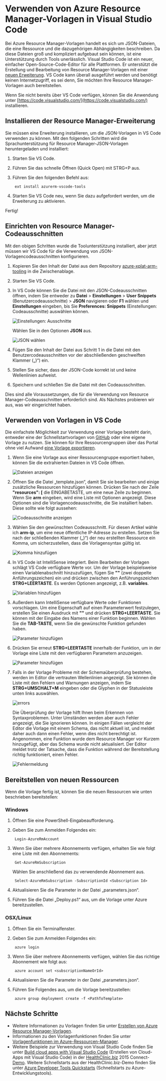 <properties
   pageTitle="Verwenden von VS Code mit Resource Manager-Vorlagen | Microsoft Azure"
   description="Es wird beschrieben, wie Sie Visual Studio Code einrichten, um Azure Resource Manager-Vorlagen zu erstellen."
   services="azure-resource-manager"
   documentationCenter="na"
   authors="cmatskas"
   manager="timlt"
   editor="tysonn"/>

<tags
   ms.service="azure-resource-manager"
   ms.devlang="na"
   ms.topic="get-started-article"
   ms.tgt_pltfrm="na"
   ms.workload="na"
   ms.date="09/26/2016"
   ms.author="chmatsk;tomfitz"/>

# Verwenden von Azure Resource Manager-Vorlagen in Visual Studio Code

Bei Azure Resource Manager-Vorlagen handelt es sich um JSON-Dateien, die eine Ressource und die dazugehörigen Abhängigkeiten beschreiben. Da diese Dateien groß und kompliziert aufgebaut sein können, ist eine Unterstützung durch Tools unerlässlich. Visual Studio Code ist ein neuer, einfacher Open-Source-Code-Editor für alle Plattformen. Er unterstützt die Erstellung und Bearbeitung von Resource Manager-Vorlagen mit einer [neuen Erweiterung](https://marketplace.visualstudio.com/items?itemName=msazurermtools.azurerm-vscode-tools). VS Code kann überall ausgeführt werden und benötigt keinen Internetzugriff, es sei denn, Sie möchten Ihre Resource Manager-Vorlagen auch bereitstellen.

Wenn Sie nicht bereits über VS Code verfügen, können Sie die Anwendung unter [https://code.visualstudio.com/](https://code.visualstudio.com/) installieren.

## Installieren der Resource Manager-Erweiterung

Sie müssen eine Erweiterung installieren, um die JSON-Vorlagen in VS Code verwenden zu können. Mit den folgenden Schritten wird die Sprachunterstützung für Resource Manager-JSON-Vorlagen heruntergeladen und installiert:

1. Starten Sie VS Code.
2. Führen Sie das schnelle Öffnen (Quick Open) mit STRG+P aus.
3. Führen Sie den folgenden Befehl aus:

        ext install azurerm-vscode-tools

4. Starten Sie VS Code neu, wenn Sie dazu aufgefordert werden, um die Erweiterung zu aktivieren.

 Fertig!

## Einrichten von Resource Manager-Codeausschnitten

Mit den obigen Schritten wurde die Toolunterstützung installiert, aber jetzt müssen wir VS Code für die Verwendung von JSON-Vorlagencodeausschnitten konfigurieren.

1. Kopieren Sie den Inhalt der Datei aus dem Repository [azure-xplat-arm-tooling](https://raw.githubusercontent.com/Azure/azure-xplat-arm-tooling/master/VSCode/armsnippets.json) in die Zwischenablage.
2. Starten Sie VS Code.
3. In VS Code können Sie die Datei mit den JSON-Codeausschnitten öffnen, indem Sie entweder zu **Datei** > **Einstellungen** > **User Snippets** (Benutzercodeausschnitte) > **JSON** navigieren oder **F1** wählen und **Einstellungen** eingeben, bis Sie **Preferences: Snippets** (Einstellungen: Codeausschnitte) auswählen können.

    ![Einstellungen: Ausschnitte](./media/resource-manager-vs-code/preferences-snippets.png)

    Wählen Sie in den Optionen **JSON** aus.

    ![JSON wählen](./media/resource-manager-vs-code/select-json.png)

4. Fügen Sie den Inhalt der Datei aus Schritt 1 in die Datei mit den Benutzercodeausschnitten vor der abschließenden geschweiften Klammer („}“) ein.
5. Stellen Sie sicher, dass der JSON-Code korrekt ist und keine Wellenlinien aufweist.
6. Speichern und schließen Sie die Datei mit den Codeausschnitten.

Dies sind alle Voraussetzungen, die für die Verwendung von Resource Manager-Codeausschnitten erforderlich sind. Als Nächstes probieren wir aus, was wir eingerichtet haben.

## Verwenden von Vorlagen in VS Code

Die einfachste Möglichkeit zur Verwendung einer Vorlage besteht darin, entweder eine der Schnellstartvorlagen von [GitHub](https://github.com/Azure/azure-quickstart-templates) oder eine eigene Vorlage zu nutzen. Sie können für Ihre Ressourcengruppen über das Portal ohne viel Aufwand [eine Vorlage exportieren](resource-manager-export-template.md).

1. Wenn Sie eine Vorlage aus einer Ressourcengruppe exportiert haben, können Sie die extrahierten Dateien in VS Code öffnen.

    ![Dateien anzeigen](./media/resource-manager-vs-code/show-files.png)

2. Öffnen Sie die Datei „template.json“, damit Sie sie bearbeiten und einige zusätzliche Ressourcen hinzufügen können. Drücken Sie nach der Zeile **"resources": [** die EINGABETASTE, um eine neue Zeile zu beginnen. Wenn Sie **arm** eingeben, wird eine Liste mit Optionen angezeigt. Diese Optionen sind die Vorlagencodeausschnitte, die Sie installiert haben. Diese sollte wie folgt aussehen:

    ![Codeausschnitte anzeigen](./media/resource-manager-vs-code/type-snippets.png)

3. Wählen Sie den gewünschten Codeausschnitt. Für diesen Artikel wähle ich **arm-ip**, um eine neue öffentliche IP-Adresse zu erstellen. Setzen Sie nach der schließenden Klammer („}“) der neu erstellten Ressource ein Komma, um sicherzustellen, dass die Vorlagensyntax gültig ist.

     ![Komma hinzufügen](./media/resource-manager-vs-code/add-comma.png)

4. In VS Code ist IntelliSense integriert. Beim Bearbeiten der Vorlagen schlägt VS Code verfügbare Werte vor. Um der Vorlage beispielsweise einen Variablenabschnitt hinzuzufügen, fügen Sie **""** (zwei doppelte Anführungszeichen) ein und drücken zwischen den Anführungszeichen **STRG+LEERTASTE**. Es werden Optionen angezeigt, z.B. **variables**.

    ![Variablen hinzufügen](./media/resource-manager-vs-code/add-variables.png)

5. Außerdem kann IntelliSense verfügbare Werte oder Funktionen vorschlagen. Um eine Eigenschaft auf einen Parameterwert festzulegen, erstellen Sie einen Ausdruck mit **""** und drücken **STRG+LEERTASTE**. Sie können mit der Eingabe des Namens einer Funktion beginnen. Wählen Sie die **TAB-TASTE**, wenn Sie die gewünschte Funktion gefunden haben.

    ![Parameter hinzufügen](./media/resource-manager-vs-code/select-parameters.png)

6. Drücken Sie erneut **STRG+LEERTASTE** innerhalb der Funktion, um in der Vorlage eine Liste mit den verfügbaren Parametern anzuzeigen.

    ![Parameter hinzufügen](./media/resource-manager-vs-code/select-avail-parameters.png)

7. Falls in der Vorlage Probleme mit der Schemaüberprüfung bestehen, werden im Editor die vertrauten Wellenlinien angezeigt. Sie können die Liste mit den Fehlern und Warnungen anzeigen, indem Sie **STRG+UMSCHALT+M** eingeben oder die Glyphen in der Statusleiste unten links auswählen.

    ![errors](./media/resource-manager-vs-code/errors.png)

    Die Überprüfung der Vorlage hilft Ihnen beim Erkennen von Syntaxproblemen. Unter Umständen werden aber auch Fehler angezeigt, die Sie ignorieren können. In einigen Fällen vergleicht der Editor die Vorlage mit einem Schema, das nicht aktuell ist, und meldet daher auch dann einen Fehler, wenn dies nicht berechtigt ist. Angenommen, eine Funktion wurde dem Resource Manager vor Kurzem hinzugefügt, aber das Schema wurde nicht aktualisiert. Der Editor meldet trotz der Tatsache, dass die Funktion während der Bereitstellung richtig funktioniert, einen Fehler.

    ![Fehlermeldung](./media/resource-manager-vs-code/unrecognized-function.png)

## Bereitstellen von neuen Ressourcen

Wenn die Vorlage fertig ist, können Sie die neuen Ressourcen wie unten beschrieben bereitstellen:

### Windows

1. Öffnen Sie eine PowerShell-Eingabeaufforderung.
2. Geben Sie zum Anmelden Folgendes ein:

        Login-AzureRmAccount 

3. Wenn Sie über mehrere Abonnements verfügen, erhalten Sie wie folgt eine Liste mit den Abonnements:

        Get-AzureRmSubscription

    Wählen Sie anschließend das zu verwendende Abonnement aus.
   
        Select-AzureRmSubscription -SubscriptionId <Subscription Id>

4. Aktualisieren Sie die Parameter in der Datei „parameters.json“.
5. Führen Sie die Datei „Deploy.ps1“ aus, um die Vorlage unter Azure bereitzustellen.

### OSX/Linux

1. Öffnen Sie ein Terminalfenster.
2. Geben Sie zum Anmelden Folgendes ein:

        azure login 

3. Wenn Sie über mehrere Abonnements verfügen, wählen Sie das richtige Abonnement wie folgt aus:

        azure account set <subscriptionNameOrId> 

4. Aktualisieren Sie die Parameter in der Datei „parameters.json“.
5. Führen Sie Folgendes aus, um die Vorlage bereitzustellen:

        azure group deployment create -f <PathToTemplate> 

## Nächste Schritte

- Weitere Informationen zu Vorlagen finden Sie unter [Erstellen von Azure Resource Manager-Vorlagen](resource-group-authoring-templates.md).
- Informationen zu den Vorlagenfunktionen finden Sie unter [Vorlagenfunktionen im Azure-Ressourcen-Manager](resource-group-template-functions.md).
- Weitere Beispiele zur Verwendung von Visual Studio Code finden Sie unter [Build cloud apps with Visual Studio Code](https://github.com/Microsoft/HealthClinic.biz/wiki/Build-cloud-apps-with-Visual-Studio-Code) (Erstellen von Cloud-Apps mit Visual Studio Code) in der [HealthClinic.biz](https://github.com/Microsoft/HealthClinic.biz) 2015 Connect-[Demo](https://blogs.msdn.microsoft.com/visualstudio/2015/12/08/connectdemos-2015-healthclinic-biz/). Weitere Schnellstarts aus der HealthClinic.biz-Demo finden Sie unter [Azure Developer Tools Quickstarts](https://github.com/Microsoft/HealthClinic.biz/wiki/Azure-Developer-Tools-Quickstarts) (Schnellstarts zu Azure-Entwicklungstools).

<!---HONumber=AcomDC_0928_2016-->
